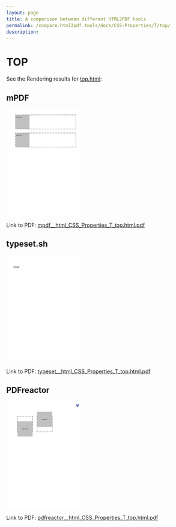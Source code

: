 ```yaml
---
layout: page
title: A comparison between different HTML2PDF tools
permalink: /compare.html2pdf.tools/docs/CSS-Properties/T/top/
description: 
---
```


# TOP

See the Rendering results for [top.html](/html/CSS%20Properties/T/top.html):

## mPDF
![](mpdf__html_CSS_Properties_T_top.html.png) 

Link to PDF: [mpdf__html_CSS_Properties_T_top.html.pdf](mpdf__html_CSS_Properties_T_top.html.pdf)

## typeset.sh
![](typeset__html_CSS_Properties_T_top.html.png) 

Link to PDF: [typeset__html_CSS_Properties_T_top.html.pdf](typeset__html_CSS_Properties_T_top.html.pdf)

## PDFreactor
![](pdfreactor__html_CSS_Properties_T_top.html.png) 

Link to PDF: [pdfreactor__html_CSS_Properties_T_top.html.pdf](pdfreactor__html_CSS_Properties_T_top.html.pdf)
